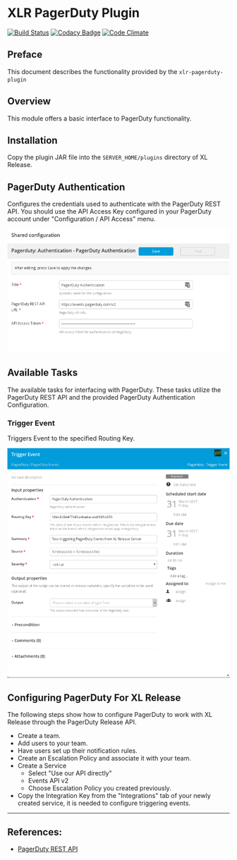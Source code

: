 # XLR PagerDuty Plugin

[![Build Status](https://travis-ci.org/xebialabs-community/xlr-pagerduty-plugin.svg?branch=master)](https://travis-ci.org/xebialabs-community/xlr-pagerduty-plugin)
[![Codacy Badge](https://api.codacy.com/project/badge/Grade/c9c8cca920c94dc2b8a315fb9dccd74b)](https://www.codacy.com/app/erasmussen39/xlr-pagerduty-plugin?utm_source=github.com&amp;utm_medium=referral&amp;utm_content=xebialabs-community/xlr-pagerduty-plugin&amp;utm_campaign=Badge_Grade)
[![Code Climate](https://codeclimate.com/github/xebialabs-community/xlr-pagerduty-plugin/badges/gpa.svg)](https://codeclimate.com/github/xebialabs-community/xlr-pagerduty-plugin)

## Preface
This document describes the functionality provided by the `xlr-pagerduty-plugin`

## Overview
This module offers a basic interface to PagerDuty functionality.

## Installation
Copy the plugin JAR file into the `SERVER_HOME/plugins` directory of XL Release.

## PagerDuty Authentication
Configures the credentials used to authenticate with the PagerDuty REST API. You should use the API Access Key configured in your PagerDuty account under "Configuration / API Access" menu. 

![PagerDutyAuthenticationConfiguration](images/PagerDutyAuthenticationConfiguration.png)

## Available Tasks
The available tasks for interfacing with PagerDuty. These tasks utilize the PagerDuty REST API and the provided PagerDuty Authentication Configuration.

### Trigger Event
Triggers Event to the specified Routing Key.

![PagerDutyTriggerEvent](images/PagerDutyTriggerEvent.png)

## Configuring PagerDuty For XL Release
The following steps show how to configure PagerDuty to work with XL Release through the PagerDuty Release API.

* Create a team.
* Add users to your team.
* Have users set up their notification rules.
* Create an Escalation Policy and associate it with your team.
* Create a Service
    * Select "Use our API directly"
    * Events API v2
    * Choose Escalation Policy you created previously.
* Copy the Integration Key from the "Integrations" tab of your newly created service, it is needed to configure triggering events.

--- 

## References:
* [PagerDuty REST API](https://v2.developer.pagerduty.com/docs/)

